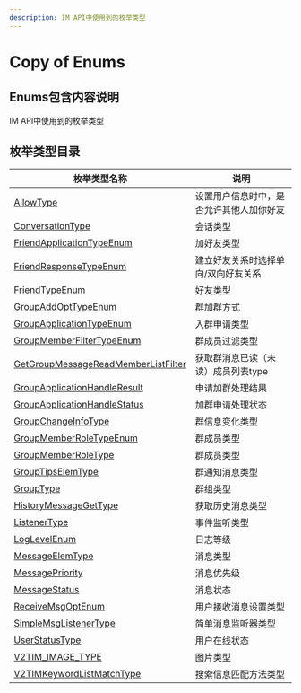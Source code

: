 ```yaml
---
description: IM API中使用到的枚举类型
---
```


# Copy of Enums

## Enums包含内容说明

IM API中使用到的枚举类型

## 枚举类型目录

| 枚举类型名称                                                  | 说明                   |
| ------------------------------------------------------- | -------------------- |
| [AllowType](broken-reference)                           | 设置用户信息时中，是否允许其他人加你好友 |
| [ConversationType](broken-reference)                    | 会话类型                 |
| [FriendApplicationTypeEnum](broken-reference)           | 加好友类型                |
| [FriendResponseTypeEnum](broken-reference)              | 建立好友关系时选择单向/双向好友关系   |
| [FriendTypeEnum](broken-reference)                      | 好友类型                 |
| [GroupAddOptTypeEnum](broken-reference)                 | 群加群方式                |
| [GroupApplicationTypeEnum](broken-reference)            | 入群申请类型               |
| [GroupMemberFilterTypeEnum](broken-reference)           | 群成员过滤类型              |
| [GetGroupMessageReadMemberListFilter](broken-reference) | 获取群消息已读（未读）成员列表type  |
| [GroupApplicationHandleResult](broken-reference)        | 申请加群处理结果             |
| [GroupApplicationHandleStatus](broken-reference)        | 加群申请处理状态             |
| [GroupChangeInfoType](broken-reference)                 | 群信息变化类型              |
| [GroupMemberRoleTypeEnum](broken-reference)             | 群成员类型                |
| [GroupMemberRoleType](broken-reference)                 | 群成员类型                |
| [GroupTipsElemType](broken-reference)                   | 群通知消息类型              |
| [GroupType](broken-reference)                           | 群组类型                 |
| [HistoryMessageGetType](broken-reference)               | 获取历史消息类型             |
| [ListenerType](broken-reference)                        | 事件监听类型               |
| [LogLevelEnum](broken-reference)                        | 日志等级                 |
| [MessageElemType](broken-reference)                     | 消息类型                 |
| [MessagePriority](broken-reference)                     | 消息优先级                |
| [MessageStatus](broken-reference)                       | 消息状态                 |
| [ReceiveMsgOptEnum](broken-reference)                   | 用户接收消息设置类型           |
| [SimpleMsgListenerType](broken-reference)               | 简单消息监听器类型            |
| [UserStatusType](broken-reference)                      | 用户在线状态               |
| [V2TIM\_IMAGE\_TYPE](broken-reference)                  | 图片类型                 |
| [V2TIMKeywordListMatchType](broken-reference)           | 搜索信息匹配方法类型           |
